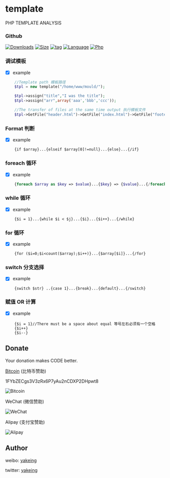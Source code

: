 # template

PHP TEMPLATE ANALYSIS

### Github

[![Downloads](https://img.shields.io/github/downloads/yakeing/php_template/total.svg)](https://github.com/yakeing/php_template)
[![Size](https://img.shields.io/github/size/yakeing/php_template/template.php.svg)](https://github.com/yakeing/php_template/blob/master/template.php)
[![tag](https://img.shields.io/github/tag/yakeing/php_template.svg)](https://github.com/yakeing/php_template/releases)
[![Language](https://img.shields.io/github/license/yakeing/php_template.svg)](https://github.com/yakeing/php_template/blob/master/LICENSE)
[![Php](https://img.shields.io/github/languages/top/yakeing/php_template.svg)](https://github.com/yakeing/php_template)

### 调试模板

- [x] example

```php
    //Template path 模板路径
    $tpl = new template("/home/www/mould/");

    $tpl->assign("title","I was the title");
    $tpl->assign("arr",array('aaa','bbb','ccc'));

    //The transfer of files at the same time output 执行模板文件
    $tpl->GetFile("header.html")->GetFile("index.html")->GetFile("footer.html")->render();
```



### Format 判断

- [x] example

```
    {if $array}...{elseif $array[0]!=null}...{else}...{/if}
```

### foreach 循环

- [x] example

```php
    {foreach $array as $key => $value}...{$key} => {$value}...{/foreach}
```

### while 循环

- [x] example

```
    {$i = 1}...{while $i < $j}...{$i}...{$i++}...{/while}
```

### for 循环

- [x] example

```
    {for ($i=0;$i<count($array);$i++)}...{$array[$i]}...{/for}
```

### switch 分支选择

- [x] example

```
    {switch $str} ..{case 1}...{break}...{default}...{/switch}
```

### 赋值 OR 计算

- [x] example

```
    {$i = 1}//There must be a space about equal 等号左右必须有一个空格
    {$i++}
    {$i--}
```


Donate
---
Your donation makes CODE better.

 [Bitcoin](https://btc.com/1FYbZECgs3V3zRx6P7yAu2nCDXP2DHpwt8) (比特币赞助)

 1FYbZECgs3V3zRx6P7yAu2nCDXP2DHpwt8

 ![Bitcoin](https://raw.githubusercontent.com/yakeing/Content/master/Donate/Bitcoin.png)

 WeChat (微信赞助)

 ![WeChat](https://raw.githubusercontent.com/yakeing/Content/master/Donate/WeChat.png)

 Alipay (支付宝赞助)

 ![Alipay](https://raw.githubusercontent.com/yakeing/Content/master/Donate/Alipay.png)

Author
---

weibo: [yakeing](https://weibo.com/yakeing)

twitter: [yakeing](https://twitter.com/yakeing)
